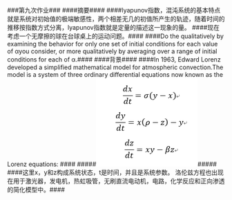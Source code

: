 ###第九次作业###
####摘要####
####lyapunov指数，混沌系统的基本特点就是系统对初始值的极端敏感性，两个相差无几的初值所产生的轨迹，随着时间的推移按指数方式分离，lyapunov指数就是定量的描述这一现象的量。
####现在考虑一个无摩擦的球在台球桌上的运动问题。####
####Do the qualitatively by examining the behavior for only one set of initial conditions for each value of αyou consider, or more qualitatively by averaging over a range of initial conditions for each of α.####
####背景####
####In 1963, Edward Lorenz developed a simplified mathematical model for atmospheric convection.The model is a system of three ordinary differential equations now known as the Lorenz equations: ####
#####![enter image description here](https://github.com/hanshihao/compuational_physics_N2014301020016/blob/master/QQ%E6%88%AA%E5%9B%BE20161120224104.png)#####
####这里x，y和z构成系统状态，t是时间，并且是系统参数。 洛伦兹方程也出现在用于激光器，发电机，热虹吸管，无刷直流电动机，电路，化学反应和正向渗透的简化模型中。####


